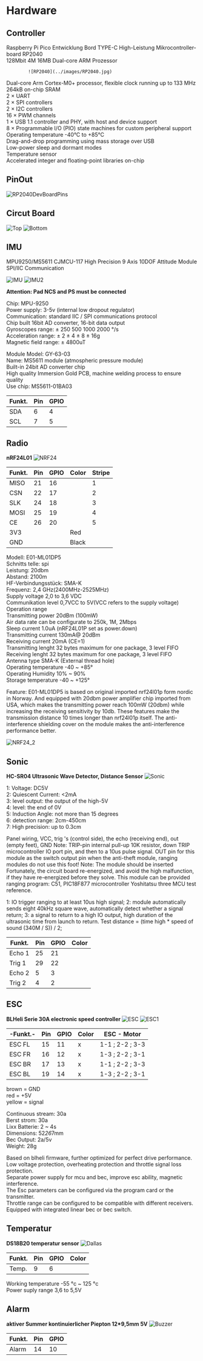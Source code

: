 # Hardware
## Controller
Raspberry Pi Pico Entwicklung Bord TYPE-C High-Leistung Mikrocontroller-board RP2040<br>  128Mbit 4M 16MB Dual-core ARM Prozessor

            ![RP2040](../images/RP2040.jpg)

Dual-core Arm Cortex-M0+ processor, flexible clock running up to 133 MHz<br>
264kB on-chip SRAM<br>
2 × UART<br>
2 × SPI controllers<br>
2 × I2C controllers<br>
16 × PWM channels<br>
1 × USB 1.1 controller and PHY, with host and device support<br>
8 × Programmable I/O (PIO) state machines for custom peripheral support<br>
Operating temperature -40°C to +85°C<br>
Drag-and-drop programming using mass storage over USB<br>
Low-power sleep and dormant modes<br>
Temperature sensor<br>
Accelerated integer and floating-point libraries on-chip<br>

## PinOut
![RP2040DevBoardPins](../images/picoPins.jpg)  

## Circut Board
![Top](../images/board_top.JPG)
![Bottom](../images/board_bottom.JPG)

## IMU
MPU9250/MS5611 CJMCU-117 High Precision 9 Axis 10DOF Attitude Module SPI/IIC Communication

![IMU](../images/IMU.JPG)
![IMU2](../images/IMU_2.JPG)

**Attention: Pad NCS and PS must be connected**

Chip: MPU-9250<br> 
Power supply: 3-5v (internal low dropout regulator)<br> 
Communication: standard IIC / SPI communications protocol<br> 
Chip built 16bit AD converter, 16-bit data output<br> 
Gyroscopes range: ± 250 500 1000 2000 °/s<br> 
Acceleration range: ± 2 ± 4 ± 8 ± 16g<br> 
Magnetic field range: ± 4800uT<br> 

Module Model: GY-63-03<br> 
Name: MS5611 module (atmospheric pressure module)<br> 
Built-in 24bit AD converter chip<br> 
High quality Immersion Gold PCB, machine welding process to ensure quality<br> 
Use chip: MS5611-01BA03<br>

|Funkt.|Pin |GPIO|
|------|----|----|
|  SDA | 6  | 4  |
|  SCL | 7  | 5  |

## Radio
**nRF24L01**
![NRF24](../images/NRF24L01_E01-ML01DP5.jpg)

|Funkt.|Pin |GPIO|Color|Stripe|
|------|----|----|-----|------|
| MISO | 21 | 16 |     |   1  | 
| CSN  | 22 | 17 |     |   2  |
| SLK  | 24 | 18 |     |   3  |
| MOSI | 25 | 19 |     |   4  |
| CE   | 26 | 20 |     |   5  |
| 3V3  |    |    | Red |      |
| GND  |    |    |Black|      |

Modell: E01-ML01DP5<br>
Schnitts telle: spi<br>
Leistung: 20dbm<br>
Abstand: 2100m<br>
HF-Verbindungsstück: SMA-K<br>
Frequenz: 2,4 GHz(2400MHz-2525MHz)<br>
Supply voltage 2,0 to 3,6 VDC<br>
Communikation level 0,7VCC to 5V(VCC refers to the supply voltage)<br>
Operation range <br>
Transmitting power 20dBm (100mW)<br>
Air data rate can be configurate to 250k, 1M, 2Mbps<br>
Sleep current 1.0uA (nRF24L01P set as power.down)<br>
Transmitting current 130mA@ 20dBm<br>
Receiving current 20mA (CE=1)<br>
Transmitting lenght 32 bytes maximum for one package, 3 level FIFO<br>
Receiving lenght  32 bytes maximum for one package, 3 level FIFO<br>
Antenna type SMA-K (External thread hole)<br>
Operating temperature -40 ~ +85°<br>
Operating Humidity 10% ~ 90%<br>
Storage temperature -40 ~ +125°<br>

Feature: E01-ML01DP5 is based on original imported nrf24l01p form nordic in Norway. And equipped with 20dbm power amplifier chip imported from USA, which makes the transmitting power reach 100mW (20dbm) while increasing the receiving sensitivity by 10db. These features make the transmission distance 10 times longer than nrf24l01p itself. The anti-interference shielding cover on the module makes the anti-interference performance better.

![NRF24_2](../images/NRF24L01_E01-ML01DP5-dimension.jpg)

## Sonic
**HC-SR04 Ultrasonic Wave Detector, Distance Sensor**
![Sonic](../images/HCSR04.JPG)

1: Voltage: DC5V<br> 
2: Quiescent Current: <2mA<br> 
3: level output: the output of the high-5V<br> 
4: level: the end of 0V<br> 
5: Induction Angle: not more than 15 degrees<br> 
6: detection range: 2cm-450cm<br> 
7: High precision: up to 0.3cm<br>

Panel wiring, VCC, trig 's (control side), the echo (receiving end), out (empty feet), GND
Note: TRIP-pin internal pull-up 10K resistor, down TRIP microcontroller IO port pin, and then to a 10us pulse signal.
OUT pin for this module as the switch output pin when the anti-theft module, ranging modules do not use this foot!
Note: The module should be inserted Fortunately, the circuit board re-energized, and avoid the high malfunction, if they have re-energized before they solve.
This module can be provided ranging program: C51, PIC18F877 microcontroller Yoshitatsu three MCU test reference.

1: IO trigger ranging to at least 10us high signal;
2: module automatically sends eight 40kHz square wave, automatically detect whether a signal return;
3: a signal to return to a high IO output, high duration of the ultrasonic time from launch to return.
Test distance = (time high * speed of sound (340M / S)) / 2;

|Funkt. |Pin |GPIO|Color|
|-------|----|----|-----|
|Echo 1 | 25 | 21 |
|Trig 1 | 29 | 22 |
|Echo 2 | 5  | 3  |
|Trig 2 | 4  | 2  |

## ESC
**BLHeli Serie 30A electronic speed controller**
![ESC](../images/ESC.jpg)
![ESC1](../images/ILRIZ44N.jpg)

|-Funkt.-|Pin |GPIO|Color|  ESC - Motor  |
|--------|----|----|-----|---------------|
| ESC FL | 15 | 11 |  x  | 1-1 ; 2-2 ; 3-3 |
| ESC FR | 16 | 12 |  x  | 1-3 ; 2-2 ; 3-1 |
| ESC BR | 17 | 13 |  x  | 1-1 ; 2-2 ; 3-3 |
| ESC BL | 19 | 14 |  x  | 1-3 ; 2-2 ; 3-1 |

brown = GND<br>
red = +5V<br>
yellow = signal<br>

Continuous stream: 30a<br>
Berst strom: 30a<br>
Lixx Batterie: 2 ~ 4s<br>
Dimensions: 52*26*7mm<br>
Bec Output: 2a/5v<br>
Weight: 28g<br>

Based on blheli firmware, further optimized for perfect drive performance.<br>
Low voltage protection, overheating protection and throttle signal loss protection.<br>
Separate power supply for mcu and bec, improve esc ability, magnetic interference.<br>
The Esc parameters can be configured via the program card or the transmitter.<br>
Throttle range can be configured to be compatible with different receivers.<br>
Equipped with integrated linear bec or bec switch.<br>

## Temperatur
**DS18B20 temperatur sensor**
![Dallas](../images/Dallas.jpg)

|Funkt. |Pin |GPIO|Color|
|-------|----|----|-----|
|Temp.  | 9  | 6  |

Working temperature -55 °c ~ 125 °c<br>
Power suply range 3,6 to 5,5V<br>

## Alarm
**aktiver Summer kontinuierlicher Piepton 12*9,5mm 5V**
![Buzzer](../images/Buzzer.jpg)

|Funkt. |Pin |GPIO|
|-------|----|----|
| Alarm | 14 | 10 |